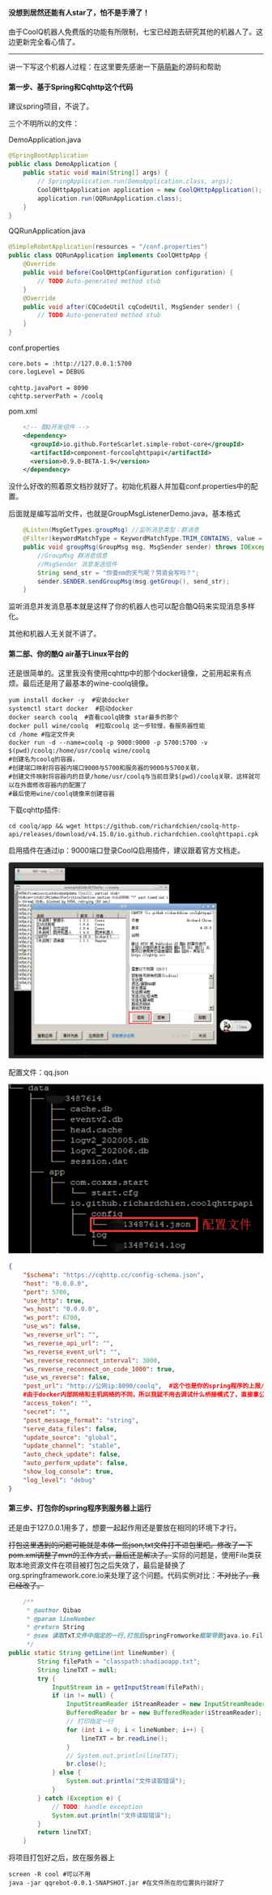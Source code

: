 ####	没想到居然还能有人star了，怕不是手滑了！

由于CoolQ机器人免费版的功能有所限制，七宝已经跑去研究其他的机器人了。这边更新完全看心情了。

------

讲一下写这个机器人过程：在这里要先感谢一下[萌萌新](https://github.com/LiChen233/simple-robot)的源码和帮助

#### 第一步、基于Spring和Cqhttp这个代码

建议spring项目，不说了。

三个不明所以的文件：

DemoApplication.java

```java
@SpringBootApplication
public class DemoApplication {
	public static void main(String[] args) {
		// SpringApplication.run(DemoApplication.class, args);
		CoolQHttpApplication application = new CoolQHttpApplication();
		application.run(QQRunApplication.class);
	}
}
```

QQRunApplication.java

```java
@SimpleRobotApplication(resources = "/conf.properties")
public class QQRunApplication implements CoolQHttpApp {
    @Override
    public void before(CoolQHttpConfiguration configuration) {
        // TODO Auto-generated method stub
    }
    @Override
    public void after(CQCodeUtil cqCodeUtil, MsgSender sender) {
        // TODO Auto-generated method stub
    }
}
```

conf.properties

```properties
core.bots = :http://127.0.0.1:5700
core.logLevel = DEBUG

cqhttp.javaPort = 8090
cqhttp.serverPath = /coolq
```

pom.xml

```xml
    <!-- 酷Q开发组件 -->
    <dependency>
      <groupId>io.github.ForteScarlet.simple-robot-core</groupId>
      <artifactId>component-forcoolqhttpapi</artifactId>
      <version>0.9.0-BETA-1.9</version>
    </dependency>
```

没什么好改的照着原文档抄就好了。初始化机器人并加载conf.properties中的配置。

后面就是编写监听文件，也就是GroupMsgListenerDemo.java，基本格式

```java
	@Listen(MsgGetTypes.groupMsg) //监听消息类型：群消息
	@Filter(keywordMatchType = KeywordMatchType.TRIM_CONTAINS, value = "天气") //筛选消息内容：包含天气文本的群消息，具体的匹配条件可以ctrl点KeywordMatchType进文件详细查看。
    public void groupMsg(GroupMsg msg, MsgSender sender) throws IOException {
        //GroupMsg 群消息信息
        //MsgSender 消息发送组件
        String send_str = "你查nm的天气呢？劳资会写吗？";
        sender.SENDER.sendGroupMsg(msg.getGroup(), send_str);
    }
```

监听消息并发消息基本就是这样了你的机器人也可以配合酷Q码来实现消息多样化。

其他和机器人无关就不讲了。

#### 第二部、你的酷Q air基于Linux平台的

还是很简单的。这里我没有使用cqhttp中的那个docker镜像，之前用起来有点烦。最后还是用了最基本的wine-coolq镜像。

```shell
yum install docker -y  #安装docker
systemctl start docker  #启动docker
docker search coolq  #查看coolq镜像 star最多的那个
docker pull wine/coolq  #拉取coolq 这一步较慢，看服务器性能
cd /home #指定文件夹
docker run -d --name=coolq -p 9000:9000 -p 5700:5700 -v $(pwd)/coolq:/home/usr/coolq wine/coolq  
#创建名为coolq的容器，
#创建端口映射将容器内端口9000与5700和服务器的9000与5700关联，
#创建文件映射将容器内的目录/home/usr/coolq与当前目录$(pwd)/coolq关联，这样就可以在外面修改容器内的配置了
#最后使用wine/coolq镜像来创建容器
```

下载cqhttp插件:

```shell
cd coolq/app && wget https://github.com/richardchien/coolq-http-api/releases/download/v4.15.0/io.github.richardchien.coolqhttpapi.cpk
```

启用插件在通过ip：9000端口登录CoolQ启用插件，建议跟着官方文档走。

![binaryTree](images/20200722215150.png)

配置文件：qq.json

![binaryTree](images/20200722215423.png)

```json
{
    "$schema": "https://cqhttp.cc/config-schema.json",
    "host": "0.0.0.0",
    "port": 5700,
    "use_http": true,
    "ws_host": "0.0.0.0",
    "ws_port": 6700,
    "use_ws": false,
    "ws_reverse_url": "",
    "ws_reverse_api_url": "",
    "ws_reverse_event_url": "",
    "ws_reverse_reconnect_interval": 3000,
    "ws_reverse_reconnect_on_code_1000": true,
    "use_ws_reverse": false,
    "post_url": "http://公网ip:8090/coolq",  #这个也是你的spring程序的上报/监听接口。
    #由于docker内部网络和主机网络的不同，所以我就不用去调试什么桥接模式了，直接拿公网ip来使用，能访问到就行了。
    "access_token": "",
    "secret": "",
    "post_message_format": "string",
    "serve_data_files": false,
    "update_source": "global",
    "update_channel": "stable",
    "auto_check_update": false,
    "auto_perform_update": false,
    "show_log_console": true,
    "log_level": "debug"
}
```

#### 第三步、打包你的spring程序到服务器上运行

还是由于127.0.0.1用多了，想要一起起作用还是要放在相同的环境下才行。

~~打包这里遇到的问题可能就是本体一些json,txt文件打不进包里吧。修改了一下pom.xml调整了mvn的工作方式，最后还是解决了。~~实际的问题是，使用File类获取本地资源文件在项目被打包之后失效了，最后是替换了org.springframework.core.io来处理了这个问题。代码实例对比：~~不对比了，我已经改了。~~

```java
	/**
     * @author Qibao
     * @param lineNumber
     * @return String
     * @see 读取TxT文件中指定的一行,打包后springFromworke框架导致java.io.File类失效，重写文件读取方式。使用org.springframework.core.io库
     */
public static String getLine(int lineNumber) {
    	String filePath = "classpath:shadiaoapp.txt";
        String lineTXT = null;
        try {
            InputStream in = getInputStream(filePath);
            if (in != null) {
                InputStreamReader iStreamReader = new InputStreamReader(in);
                BufferedReader br = new BufferedReader(iStreamReader);
                // 打印指定一行
                for (int i = 0; i < lineNumber; i++) {
                    lineTXT = br.readLine();
                }
                // System.out.println(lineTXT);
                br.close();
            } else {
                System.out.println("文件读取错误");
            }
        } catch (Exception e) {
            // TODO: handle exception
            System.out.println("文件读取错误");
        }
        return lineTXT;
    }
```

将项目打包好之后，放在服务器上

```shell
screen -R cool #可以不用
java -jar qqrebot-0.0.1-SNAPSHOT.jar #在文件所在的位置执行就好了
```





